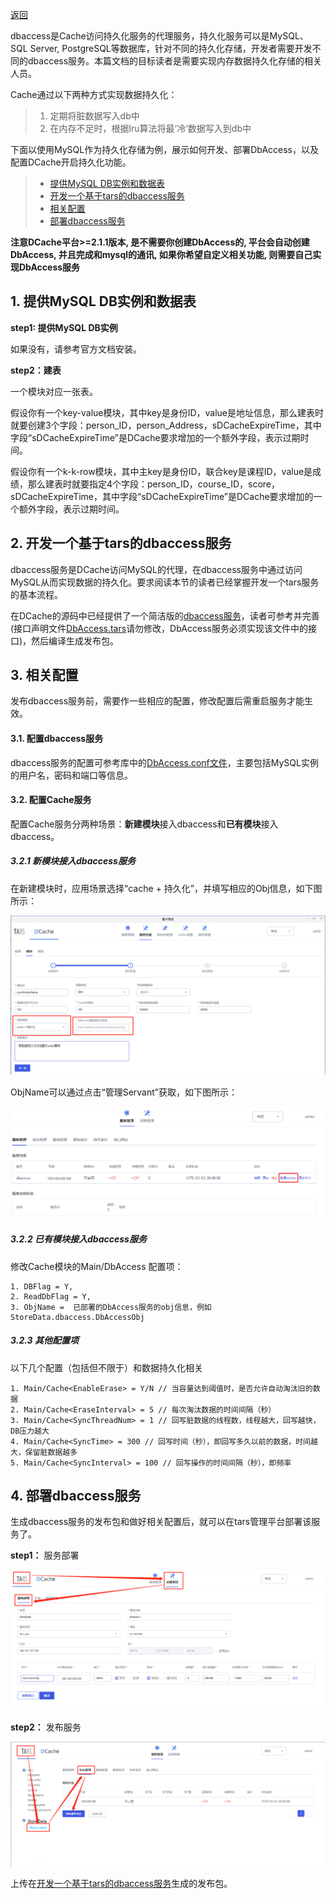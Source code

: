 [返回](../README.md)

dbaccess是Cache访问持久化服务的代理服务，持久化服务可以是MySQL、SQL Server, PostgreSQL等数据库，针对不同的持久化存储，开发者需要开发不同的dbaccess服务。本篇文档的目标读者是需要实现内存数据持久化存储的相关人员。

Cache通过以下两种方式实现数据持久化：
> 1. 定期将脏数据写入db中
> 2. 在内存不足时，根据lru算法将最‘冷’数据写入到db中

下面以使用MySQL作为持久化存储为例，展示如何开发、部署DbAccess，以及配置DCache开启持久化功能。

> * [提供MySQL DB实例和数据表](#1)
> * [开发一个基于tars的dbaccess服务](#2)
> * [相关配置](#3)
> * [部署dbaccess服务](#4)

**注意DCache平台>=2.1.1版本, 是不需要你创建DbAccess的, 平台会自动创建DbAccess, 并且完成和mysql的通讯, 如果你希望自定义相关功能, 则需要自己实现DbAccess服务**

## <a id = "1"></a> 1. 提供MySQL DB实例和数据表

**step1: 提供MySQL DB实例**

如果没有，请参考官方文档安装。

**step2：建表** 

一个模块对应一张表。

假设你有一个key-value模块，其中key是身份ID，value是地址信息，那么建表时就要创建3个字段：person_ID，person_Address，sDCacheExpireTime，其中字段“sDCacheExpireTime”是DCache要求增加的一个额外字段，表示过期时间。


假设你有一个k-k-row模块，其中主key是身份ID，联合key是课程ID，value是成绩，那么建表时就要指定4个字段：person_ID，course_ID，score，sDCacheExpireTime，其中字段“sDCacheExpireTime”是DCache要求增加的一个额外字段，表示过期时间。


## <a id = "2"></a> 2. 开发一个基于tars的dbaccess服务

dbaccess服务是DCache访问MySQL的代理，在dbaccess服务中通过访问MySQL从而实现数据的持久化。要求阅读本节的读者已经掌握开发一个tars服务的基本流程。

在DCache的源码中已经提供了一个简洁版的[dbaccess服务](https://github.com/Tencent/DCache/tree/master/src/DbAccess/example)，读者可参考并完善(接口声明文件[DbAccess.tars](https://github.com/Tencent/DCache/blob/master/src/DbAccess/example/DbAccess.tars)请勿修改，DbAccess服务必须实现该文件中的接口)，然后编译生成发布包。


## <a id = "3"></a> 3. 相关配置

发布dbaccess服务前，需要作一些相应的配置，修改配置后需重启服务才能生效。

#### 3.1. 配置dbaccess服务
dbaccess服务的配置可参考库中的[DbAccess.conf文件](https://github.com/Tencent/DCache/blob/master/src/DbAccess/example/DbAccess.conf)，主要包括MySQL实例的用户名，密码和端口等信息。

#### 3.2. 配置Cache服务

配置Cache服务分两种场景：**新建模块**接入dbaccess和**已有模块**接入dbaccess。

##### 3.2.1 新模块接入dbaccess服务
在新建模块时，应用场景选择“cache + 持久化”，并填写相应的Obj信息，如下图所示：

![新模块接入dbaccess](images/newModuleWithDbaccess.png)

ObjName可以通过点击“管理Servant”获取，如下图所示：

![获取Obj信息](images/getDbaccessObj.png)


##### 3.2.2 已有模块接入dbaccess服务

修改Cache模块的Main/DbAccess 配置项：

```
1. DBFlag = Y, 
2. ReadDbFlag = Y, 
3. ObjName =  已部署的DbAccess服务的obj信息，例如StoreData.dbaccess.DbAccessObj
```


##### 3.2.3 其他配置项
以下几个配置（包括但不限于）和数据持久化相关

```
1. Main/Cache<EnableErase> = Y/N // 当容量达到阈值时，是否允许自动淘汰旧的数据
2. Main/Cache<EraseInterval> = 5 // 每次淘汰数据的时间间隔（秒）
3. Main/Cache<SyncThreadNum> = 1 // 回写脏数据的线程数，线程越大，回写越快，DB压力越大
4. Main/Cache<SyncTime> = 300 // 回写时间（秒），即回写多久以前的数据，时间越大，保留脏数据越多
5. Main/Cache<SyncInterval> = 100 // 回写操作的时间间隔（秒），即频率
```

## <a id = "4"></a> 4. 部署dbaccess服务
生成dbaccess服务的发布包和做好相关配置后，就可以在tars管理平台部署该服务了。

**step1：** 服务部署

![部署dbaccess服务](images/deployDbaccess.png)

**step2：** 发布服务

![发布dbaccess服务](images/releaseDbaccess.png)

上传在[开发一个基于tars的dbaccess服务](#2)生成的发布包。